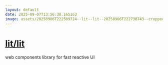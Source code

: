 ```yaml
---
layout: default
date: 2025-09-07T13:56:38.165163
image: assets/20250906T222509724--lit--lit--20250906T222730743--cropped.png
---
```


# [lit/lit](https://github.com/lit/lit)

web components library for fast reactive UI
